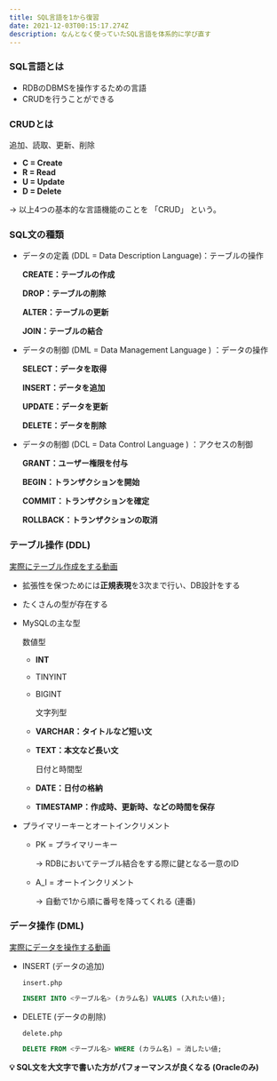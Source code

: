 ```yaml
---
title: SQL言語を1から復習
date: 2021-12-03T00:15:17.274Z
description: なんとなく使っていたSQL言語を体系的に学び直す
---
```

### SQL言語とは

* RDBのDBMSを操作するための言語
* CRUDを行うことができる



### CRUDとは

追加、読取、更新、削除

* **C = Create**
* **R = Read**
* **U = Update**
* **D = Delete**

→ 以上4つの基本的な言語機能のことを 「CRUD」 という。



### SQL文の種類

* データの定義 (DDL = Data Description Language)：テーブルの操作

    **CREATE：テーブルの作成**

    **DROP：テーブルの削除**

    **ALTER：テーブルの更新**

    **JOIN：テーブルの結合**
    
* データの制御 (DML = Data Management Language ) ：データの操作

    **SELECT：データを取得**

    **INSERT：データを追加**

    **UPDATE：データを更新**

    **DELETE：データを削除**
    
* データの制御 (DCL = Data Control Language ) ：アクセスの制御

    **GRANT：ユーザー権限を付与**

    **BEGIN：トランザクションを開始**

    **COMMIT：トランザクションを確定**

    **ROLLBACK：トランザクションの取消**
    



### テーブル操作 (DDL)

[実際にテーブル作成をする動画](https://youtu.be/8hWoyQKErTc?t=374)

* 拡張性を保つためには**正規表現**を3次まで行い、DB設計をする
* たくさんの型が存在する
* MySQLの主な型

    数値型

  * **INT**
  * TINYINT
  * BIGINT

    文字列型

  * **VARCHAR：タイトルなど短い文**
  * **TEXT：本文など長い文**

    日付と時間型

  * **DATE：日付の格納**
  * **TIMESTAMP：作成時、更新時、などの時間を保存**
* プライマリーキーとオートインクリメント

  * PK = プライマリーキー

      → RDBにおいてテーブル結合をする際に鍵となる一意のID
      
  * A_I = オートインクリメント

      → 自動で1から順に番号を降ってくれる (連番)
      



### データ操作 (DML)

[実際にデータを操作する動画](https://youtu.be/8hWoyQKErTc?t=644)

* INSERT (データの追加)

    `insert.php`

  ```sql
  INSERT INTO <テーブル名> (カラム名) VALUES (入れたい値);
  ```
* DELETE (データの削除)

    `delete.php`

  ```sql
  DELETE FROM <テーブル名> WHERE (カラム名) = 消したい値;
  ```


**💡 SQL文を大文字で書いた方がパフォーマンスが良くなる (Oracleのみ)**